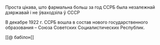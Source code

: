 
Проста цікава, што фармальна больш за год ССРБ была незалежнай дзяржавай і не ўваходзіла ў СССР

В декабре 1922 г. ССРБ вошла в состав нового государственного образования – Союза Советских Социалистических Республик.

[[@ бабілон]]
